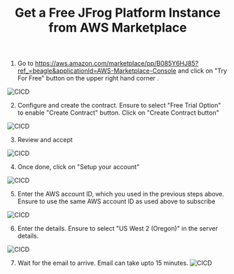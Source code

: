 ﻿---
title: "Get a Free JFrog Platform Instance from AWS Marketplace"
chapter: false
weight: 217
pre: "<b>2.1.7 </b>"
---

1. Go to https://aws.amazon.com/marketplace/pp/B085Y6HJ85?ref_=beagle&applicationId=AWS-Marketplace-Console and click on "Try For Free" button on the upper right hand corner .

![CICD](/images/step-1try-for-free.png)

2. Configure and create the contract. Ensure to select "Free Trial Option" to enable "Create Contract" button. Click on "Create Contract button"

![CICD](/images/step-2-configure-create-contract.png)

3. Review and accept

![CICD](/images/step-3-accept-contract.png)

4. Once done, click on "Setup your account"

![CICD](/images/steo-4-setup-account.png)

5. Enter the AWS account ID, which you used in the previous steps above. Ensure to use the same AWS account ID as used above to subscribe

![CICD](/images/step-5-enter-aws-account.png)

6. Enter the details. Ensure to select "US West 2 (Oregon)" in the server details.

![CICD](/images/step-6-continue-subscribe.png)

7. Wait for the email to arrive. Email can take upto 15 minutes.
![CICD](/images/step-7-wait-for-email.png)